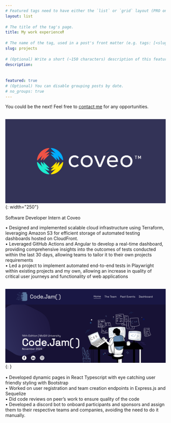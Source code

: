 ```yaml
---
# Featured tags need to have either the `list` or `grid` layout (PRO only).
layout: list

# The title of the tag's page.
title: My work experience🕴️

# The name of the tag, used in a post's front matter (e.g. tags: [<slug>]).
slug: projects

# (Optional) Write a short (~150 characters) description of this featured tag.
description:


featured: true
# (Optional) You can disable grouping posts by date.
# no_groups: true
---
```

You could be the next! Feel free to [contact me](mailto:adamalattrach@gmail.com) for any opportunities. <br><br>


<img src="/assets/coveo.png">{: width="250"} <br><br>
Software Developer Intern at Coveo<br>

• Designed and implemented scalable cloud infrastructure using Terraform, leveraging Amazon S3 for efficient
storage of automated testing dashboards hosted on CloudFront.<br>
• Leveraged GitHub Actions and Angular to develop a real-time dashboard, providing comprehensive insights into
the outcomes of tests conducted within the last 30 days, allowing teams to tailor it to their own projects
requirements<br>
• Led a project to implement automated end-to-end tests in Playwright within existing projects and my own,
allowing an increase in quality of critical user journeys and functionality of web applications<br><br>

<img src="/assets/codejamsite.png">{: }<br><br>
• Developed dynamic pages in React Typescript with eye catching user friendly styling with Bootstrap<br>
• Worked on user registration and team creation endpoints in Express.js and Sequelize<br>
• Did code reviews on peer’s work to ensure quality of the code<br>
• Developed a discord bot to onboard participants and sponsors and assign them to their respective teams and
companies, avoiding the need to do it manually.<br>
